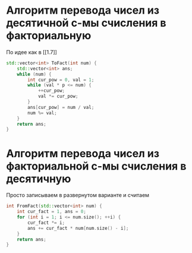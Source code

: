 # Алгоритм перевода чисел из десятичной с-мы счисления в факториальную
По идее как в [[1.7]]

```cpp
std::vector<int> ToFact(int num) {
	std::vector<int> ans;
	while (num) {
		int cur_pow = 0, val = 1;
		while (val * p <= num) {
			++cur_pow;
			val *= cur_pow;
		}
		ans[cur_pow] = num / val;
		num %= val;
	}
	return ans;
}
```
# Алгоритм перевода чисел из факториальной с-мы счисления в десятичную
Просто записываем в развернутом варианте и считаем
```cpp
int FromFact(std::vector<int> num) {
	int cur_fact = 1, ans = 0;
	for (int i = 1; i <= num.size(); ++i) {
		cur_fact *= i;
		ans += cur_fact * num[num.size() - i];
	}
	return ans;
}
```
